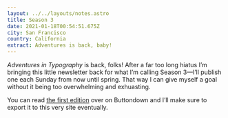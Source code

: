 ```yaml
---
layout: ../../layouts/notes.astro
title: Season 3
date: 2021-01-18T00:54:51.675Z
city: San Francisco
country: California
extract: Adventures is back, baby!
---
```


_Adventures in Typography_ is back, folks! After a far too long hiatus I’m bringing this little newsletter back for what I’m calling Season 3—I’ll publish one each Sunday from now until spring. That way I can give myself a goal without it being too overwhelming and exhuasting.

You can read [the first edition](https://buttondown.email/robinrendle/archive/newsletters/) over on Buttondown and I’ll make sure to export it to this very site eventually.
